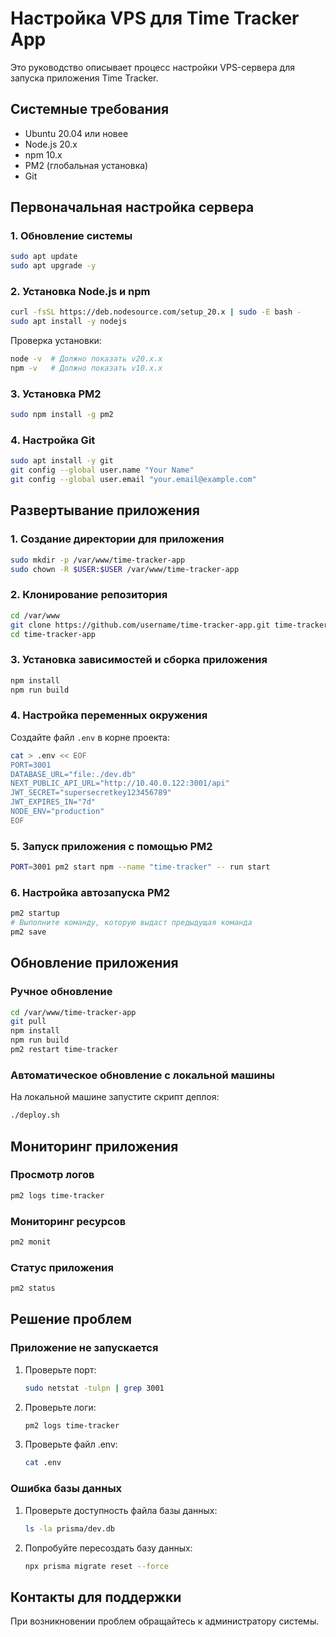 # Настройка VPS для Time Tracker App

Это руководство описывает процесс настройки VPS-сервера для запуска приложения Time Tracker.

## Системные требования

- Ubuntu 20.04 или новее
- Node.js 20.x
- npm 10.x
- PM2 (глобальная установка)
- Git

## Первоначальная настройка сервера

### 1. Обновление системы

```bash
sudo apt update
sudo apt upgrade -y
```

### 2. Установка Node.js и npm

```bash
curl -fsSL https://deb.nodesource.com/setup_20.x | sudo -E bash -
sudo apt install -y nodejs
```

Проверка установки:
```bash
node -v  # Должно показать v20.x.x
npm -v   # Должно показать v10.x.x
```

### 3. Установка PM2

```bash
sudo npm install -g pm2
```

### 4. Настройка Git

```bash
sudo apt install -y git
git config --global user.name "Your Name"
git config --global user.email "your.email@example.com"
```

## Развертывание приложения

### 1. Создание директории для приложения

```bash
sudo mkdir -p /var/www/time-tracker-app
sudo chown -R $USER:$USER /var/www/time-tracker-app
```

### 2. Клонирование репозитория

```bash
cd /var/www
git clone https://github.com/username/time-tracker-app.git time-tracker-app
cd time-tracker-app
```

### 3. Установка зависимостей и сборка приложения

```bash
npm install
npm run build
```

### 4. Настройка переменных окружения

Создайте файл `.env` в корне проекта:

```bash
cat > .env << EOF
PORT=3001
DATABASE_URL="file:./dev.db"
NEXT_PUBLIC_API_URL="http://10.40.0.122:3001/api"
JWT_SECRET="supersecretkey123456789"
JWT_EXPIRES_IN="7d"
NODE_ENV="production"
EOF
```

### 5. Запуск приложения с помощью PM2

```bash
PORT=3001 pm2 start npm --name "time-tracker" -- run start
```

### 6. Настройка автозапуска PM2

```bash
pm2 startup
# Выполните команду, которую выдаст предыдущая команда
pm2 save
```

## Обновление приложения

### Ручное обновление

```bash
cd /var/www/time-tracker-app
git pull
npm install
npm run build
pm2 restart time-tracker
```

### Автоматическое обновление с локальной машины

На локальной машине запустите скрипт деплоя:

```bash
./deploy.sh
```

## Мониторинг приложения

### Просмотр логов

```bash
pm2 logs time-tracker
```

### Мониторинг ресурсов

```bash
pm2 monit
```

### Статус приложения

```bash
pm2 status
```

## Решение проблем

### Приложение не запускается

1. Проверьте порт:
   ```bash
   sudo netstat -tulpn | grep 3001
   ```

2. Проверьте логи:
   ```bash
   pm2 logs time-tracker
   ```

3. Проверьте файл .env:
   ```bash
   cat .env
   ```

### Ошибка базы данных

1. Проверьте доступность файла базы данных:
   ```bash
   ls -la prisma/dev.db
   ```

2. Попробуйте пересоздать базу данных:
   ```bash
   npx prisma migrate reset --force
   ```

## Контакты для поддержки

При возникновении проблем обращайтесь к администратору системы. 